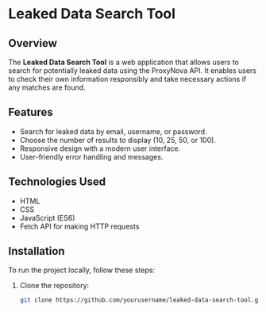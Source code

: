 # Leaked Data Search Tool

## Overview

The **Leaked Data Search Tool** is a web application that allows users to search for potentially leaked data using the ProxyNova API. It enables users to check their own information responsibly and take necessary actions if any matches are found.

## Features

- Search for leaked data by email, username, or password.
- Choose the number of results to display (10, 25, 50, or 100).
- Responsive design with a modern user interface.
- User-friendly error handling and messages.

## Technologies Used

- HTML
- CSS
- JavaScript (ES6)
- Fetch API for making HTTP requests

## Installation

To run the project locally, follow these steps:

1. Clone the repository:
   ```bash
   git clone https://github.com/yourusername/leaked-data-search-tool.git
